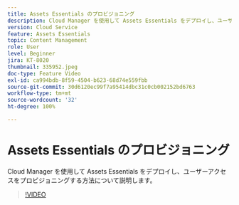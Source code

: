 ```yaml
---
title: Assets Essentials のプロビジョニング
description: Cloud Manager を使用して Assets Essentials をデプロイし、ユーザーアクセスをプロビジョニングする方法について説明します。
version: Cloud Service
feature: Assets Essentials
topic: Content Management
role: User
level: Beginner
jira: KT-8020
thumbnail: 335952.jpeg
doc-type: Feature Video
exl-id: ca994bdb-8f59-4504-b623-68d74e559fbb
source-git-commit: 30d6120ec99f7a95414dbc31c0cb002152bd6763
workflow-type: tm+mt
source-wordcount: '32'
ht-degree: 100%

---
```


# Assets Essentials のプロビジョニング

Cloud Manager を使用して Assets Essentials をデプロイし、ユーザーアクセスをプロビジョニングする方法について説明します。

>[!VIDEO](https://video.tv.adobe.com/v/335952?quality=12&learn=on)
